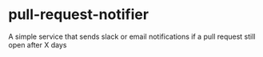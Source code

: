 # pull-request-notifier
A simple service that sends slack or email notifications if a pull request still open after X days
